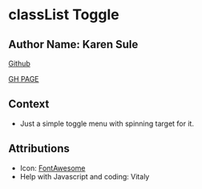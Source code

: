 # classList Toggle

## Author Name: Karen Sule

[Github](https://github.com/nerakmari/cpnt262-a1)

[GH PAGE](https://nerakmari.github.io/cpnt262-a1/)

## Context 

- Just a simple toggle menu with spinning target for it. 

## Attributions 

- Icon: [FontAwesome](https://fontawesome.com/license/free)
- Help with Javascript and coding: Vitaly
